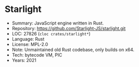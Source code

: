 # Starlight

* Summary:    JavaScript engine written in Rust.
* Repository: https://github.com/Starlight-JS/starlight.git
* LOC:        27826 (`cloc crates/starlight*`)
* Language:   Rust
* License:    MPL-2.0
* Note:       Unmaintained old Rust codebase, only builds on x64.
* Tech:       bytecode VM, PIC
* Years:      2021
